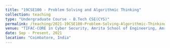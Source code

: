 ```yaml
---
title: "19CSE100 - Problem Solving and Algorithmic Thinking"
collection: teaching
type: "Undergraduate Course - B.Tech CSE(CYS)"
permalink: /teaching/2021-19CSE100-Problem-Solving-Algorithmic-Thinking
venue: "TIFAC-CORE in Cyber Security, Amrita School of Engineering, Amrita Vishwa Vidyapeetham"
date: Sep - Present, 2021
location: "Coimbatore, India"
---
```

